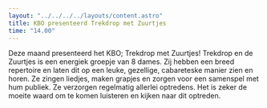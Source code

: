 ```yaml
---
layout: "../../../../layouts/content.astro"
title: KBO presenteerd Trekdrop met Zuurtjes
time: "14.00"
---
```


Deze maand presenteerd het KBO; Trekdrop met Zuurtjes!
Trekdrop en de Zuurtjes is een energiek groepje van 8 dames. 
Zij hebben een breed repertoire en laten dit op een leuke, gezellige,
cabareteske manier zien en horen. 
Ze zingen liedjes, maken grapjes en zorgen voor een samenspel met hum publiek. Ze verzorgen regelmatig allerlei optredens.
Het is zeker de moeite waard om te komen luisteren en kijken naar dit optreden.

